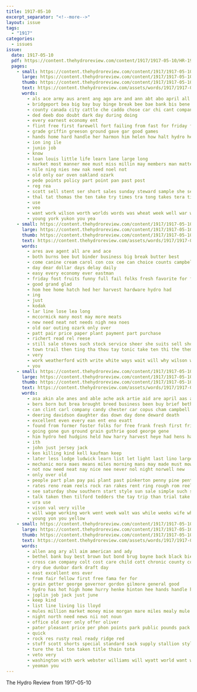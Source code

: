 ```yaml
---
title: 1917-05-10
excerpt_separator: "<!--more-->"
layout: issue
tags:
  - "1917"
categories:
  - issues
issue:
  date: 1917-05-10
  pdf: https://content.thehydroreview.com/content/1917/1917-05-10/HR-1917-05-10.pdf
  pages:
    - small: https://content.thehydroreview.com/content/1917/1917-05-10/small/HR-1917-05-10-01.jpg
      large: https://content.thehydroreview.com/content/1917/1917-05-10/large/HR-1917-05-10-01.jpg
      thumb: https://content.thehydroreview.com/content/1917/1917-05-10/thumbnails/HR-1917-05-10-01.jpg
      text: https://content.thehydroreview.com/assets/words/1917/1917-05-10/HR-1917-05-10-01.txt
      words:
        - als ace army aus arent ang ago are and ann abt abo april all ake
        - bridgeport bea big bay buy binge break bee bae bank bis bene bearer business bot babi back best bros banker bal
        - county canada city cattle che caddo chose car chi cant company counsel companion cater come course civil caine can cream cat cake
        - ded deeb doo doubt dark day during doing
        - every earnest economy ent
        - flint free first farewell fort failing from fast for friday ford fruit
        - grade griffin greeson ground gave gar good games
        - hands home hard handle her harmon him helen how halt hydro herry hazel
        - ion ing ile
        - junio job
        - know
        - loan louis little life learn lane large long
        - market most manner mee must miss millin may members man matter many mos model
        - nile ning nies new nak need noel not
        - old only oar oven oakland ozark
        - pede points policy part point pan past post
        - reg rea
        - scott sell stent ser short sales sunday steward sample she sean sora seale saturday shanks sack see
        - thal tat thomas the ten take try times tra tong takes tera till
        - use
        - veo
        - want work wilson worth worlds words was wheat week well war wisely wate with western writer wage whitchurch will
        - young york yukon you yea
    - small: https://content.thehydroreview.com/content/1917/1917-05-10/small/HR-1917-05-10-02.jpg
      large: https://content.thehydroreview.com/content/1917/1917-05-10/large/HR-1917-05-10-02.jpg
      thumb: https://content.thehydroreview.com/content/1917/1917-05-10/thumbnails/HR-1917-05-10-02.jpg
      text: https://content.thehydroreview.com/assets/words/1917/1917-05-10/HR-1917-05-10-02.txt
      words:
        - ares ave agent all are and ace
        - both burns bee but binder business big break butter best
        - come canine cream carol con cox cee can choice counts campbell canyon cooper chance collins corr cash carry
        - day dear dollar days delay daily
        - easy every economy ever eastman
        - friday fost fruits funny full fail folks fresh favorite for fade friends
        - good grand glad
        - hom hee home hatch hed her harvest hardware hydro had
        - ing
        - just
        - kodak
        - lar line lose lea long
        - mccormick many most may more meats
        - new need neat not needs nigh nea noes
        - old oar outing ozark only over
        - patt pair price paper plant payment part purchase
        - richert read rel reese
        - still sale stoves such stock service sheer she suits sell shoot size see send saturday spencer save seo stove street school styles smiles shah sing spring
        - town trail then ting tha thou tay tonic take ten thi the them
        - very
        - work weatherford with write white ways wait will why wilson want working
        - you
    - small: https://content.thehydroreview.com/content/1917/1917-05-10/small/HR-1917-05-10-03.jpg
      large: https://content.thehydroreview.com/content/1917/1917-05-10/large/HR-1917-05-10-03.jpg
      thumb: https://content.thehydroreview.com/content/1917/1917-05-10/thumbnails/HR-1917-05-10-03.jpg
      text: https://content.thehydroreview.com/assets/words/1917/1917-05-10/HR-1917-05-10-03.txt
      words:
        - asa akin ale anes and able ache ask artie aid are april aas all ave ast arm arn arms ark ath
        - bers born but brea brought breed business been buy brief bethel bally bailey bring better bolts best bread barn bottle back big brides baby butter
        - can clint carl company candy chester car copus cham campbell cat come cox camp case cost cena came crump clear chambers city cash care call cheap carry
        - deering davidson daughter das down day done deward death
        - excellent even every ean ent eno evatt
        - found from former foster folks for free frank fresh first friend floyd friday farmer full
        - going gone gun ground grain guthrie good george gene
        - him hydro hed hudgins held how harry harvest heye had hens hay harrell heir has home
        - ith
        - john just jersey jack
        - ken killing kind kell kaufman keep
        - later less lodge ludwick learn list let light last lino large late little lee lindsey law lars low
        - mechanic mora maes means miles morning mans may made must mowers more miss mares myrtle men milis much market man mower
        - not now need neat nay nice nee never nol night norwell new
        - only over old
        - people part plan pay pai plant past pinkerton penny pine pent palmer price pies phim place pitman princess proper
        - rates reno ream reels rock ran rakes rent ring rough rom reel ray
        - see saturday show southern start style sun sale simple such sano size shorts sid seig sutton sans store shed small special servies sire season state sides seat sears ser self service save sheriff said shape student slight seo shows sunday samol
        - talk taken then tilford tedders the tay trip than trial take times town tickle toa thralls top thys thing
        - ura use
        - vison val very ville
        - will wage working work went week walt was while weeks wife white willis way with west weatherford why wait wilson weather wish
        - young yon you yellow
    - small: https://content.thehydroreview.com/content/1917/1917-05-10/small/HR-1917-05-10-04.jpg
      large: https://content.thehydroreview.com/content/1917/1917-05-10/large/HR-1917-05-10-04.jpg
      thumb: https://content.thehydroreview.com/content/1917/1917-05-10/thumbnails/HR-1917-05-10-04.jpg
      text: https://content.thehydroreview.com/assets/words/1917/1917-05-10/HR-1917-05-10-04.txt
      words:
        - allen ang ary all aim american and ady
        - bethel bank buy best brown but bond brug bayne back black bie bill bradley barber bay bran bone
        - cross can company colt cost care child cott chronic county coco car
        - dry due dunbar dark draft day
        - east excellent ens ever
        - from fair fellow first free fama fer for
        - grain getter george governor gordon gilmore general good
        - hydro has hot high home hurry henke hinton hee hands handle hole
        - joplin job jack just june
        - keep kind
        - list line living lis lloyd
        - mules million market money mise morgan mare miles mealy mule may
        - night north need news nii not noun
        - office old over only offer oliver
        - pater pleasant price per phon points park public pounds pack pede paper
        - quick
        - rock res rusty real ready ridge red
        - stuff scott shorts special standard sack supply stallion style show saw south still season stent stands sper service stand surgeon side switch
        - ture the tal ton taken title thain tota
        - veto very
        - washington with work webster williams will wyatt world want weatherford week well
        - yeoman you
---
```


The Hydro Review from 1917-05-10

<!--more-->


